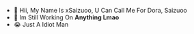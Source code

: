 - 🗿 Hii, My Name Is xSaizuoo, U Can Call Me For Dora, Saizuoo
- 🥲 Im Still Working On **Anything Lmao**
- 😭 Just A Idiot Man
